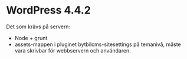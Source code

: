 # WordPress 4.4.2

Det som krävs på servern:

- Node + grunt
- assets-mappen i pluginet bytbilcms-sitesettings på temanivå, måste vara skrivbar för webbservern och användaren.
